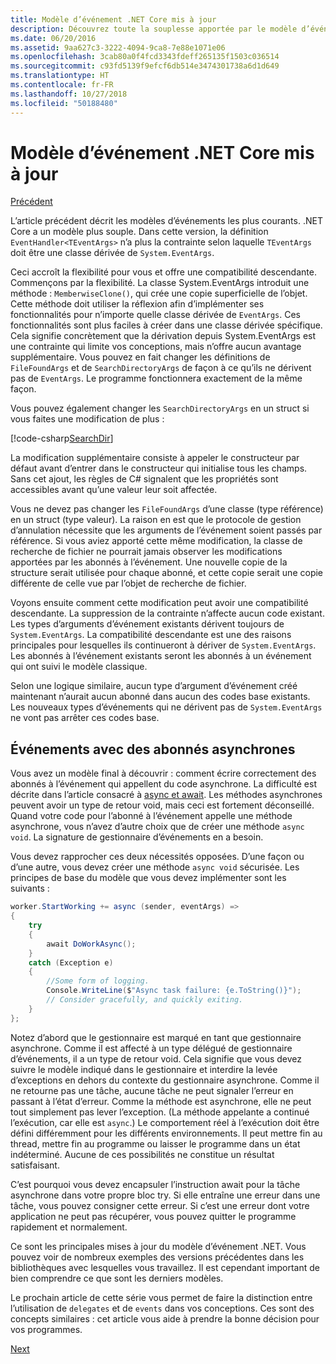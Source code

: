 ```yaml
---
title: Modèle d’événement .NET Core mis à jour
description: Découvrez toute la souplesse apportée par le modèle d’événement .NET Core et la compatibilité descendante et apprenez à implémenter un traitement sécurisé des événements grâce aux abonnés asynchrones.
ms.date: 06/20/2016
ms.assetid: 9aa627c3-3222-4094-9ca8-7e88e1071e06
ms.openlocfilehash: 3cab80a0f4fcd3343fdeff265135f1503c036514
ms.sourcegitcommit: c93fd5139f9efcf6db514e3474301738a6d1d649
ms.translationtype: HT
ms.contentlocale: fr-FR
ms.lasthandoff: 10/27/2018
ms.locfileid: "50188480"
---
```

# <a name="the-updated-net-core-event-pattern"></a>Modèle d’événement .NET Core mis à jour

[Précédent](event-pattern.md)

L’article précédent décrit les modèles d’événements les plus courants. .NET Core a un modèle plus souple. Dans cette version, la définition `EventHandler<TEventArgs>` n’a plus la contrainte selon laquelle `TEventArgs` doit être une classe dérivée de `System.EventArgs`.

Ceci accroît la flexibilité pour vous et offre une compatibilité descendante. Commençons par la flexibilité. La classe System.EventArgs introduit une méthode : `MemberwiseClone()`, qui crée une copie superficielle de l’objet.
Cette méthode doit utiliser la réflexion afin d’implémenter ses fonctionnalités pour n’importe quelle classe dérivée de `EventArgs`. Ces fonctionnalités sont plus faciles à créer dans une classe dérivée spécifique. Cela signifie concrètement que la dérivation depuis System.EventArgs est une contrainte qui limite vos conceptions, mais n’offre aucun avantage supplémentaire.
Vous pouvez en fait changer les définitions de `FileFoundArgs` et de `SearchDirectoryArgs` de façon à ce qu’ils ne dérivent pas de `EventArgs`.
Le programme fonctionnera exactement de la même façon.

Vous pouvez également changer les `SearchDirectoryArgs` en un struct si vous faites une modification de plus :

[!code-csharp[SearchDir](../../samples/csharp/events/Program.cs#DeclareSearchEvent "Define search directory event")]

La modification supplémentaire consiste à appeler le constructeur par défaut avant d’entrer dans le constructeur qui initialise tous les champs. Sans cet ajout, les règles de C# signalent que les propriétés sont accessibles avant qu’une valeur leur soit affectée.

Vous ne devez pas changer les `FileFoundArgs` d’une classe (type référence) en un struct (type valeur). La raison en est que le protocole de gestion d’annulation nécessite que les arguments de l’événement soient passés par référence. Si vous aviez apporté cette même modification, la classe de recherche de fichier ne pourrait jamais observer les modifications apportées par les abonnés à l’événement. Une nouvelle copie de la structure serait utilisée pour chaque abonné, et cette copie serait une copie différente de celle vue par l’objet de recherche de fichier.

Voyons ensuite comment cette modification peut avoir une compatibilité descendante.
La suppression de la contrainte n’affecte aucun code existant. Les types d’arguments d’événement existants dérivent toujours de `System.EventArgs`.
La compatibilité descendante est une des raisons principales pour lesquelles ils continueront à dériver de `System.EventArgs`. Les abonnés à l’événement existants seront les abonnés à un événement qui ont suivi le modèle classique.

Selon une logique similaire, aucun type d’argument d’événement créé maintenant n’aurait aucun abonné dans aucun des codes base existants. Les nouveaux types d’événements qui ne dérivent pas de `System.EventArgs` ne vont pas arrêter ces codes base.

## <a name="events-with-async-subscribers"></a>Événements avec des abonnés asynchrones

Vous avez un modèle final à découvrir : comment écrire correctement des abonnés à l’événement qui appellent du code asynchrone. La difficulté est décrite dans l’article consacré à [async et await](async.md). Les méthodes asynchrones peuvent avoir un type de retour void, mais ceci est fortement déconseillé. Quand votre code pour l’abonné à l’événement appelle une méthode asynchrone, vous n’avez d’autre choix que de créer une méthode `async void`. La signature de gestionnaire d’événements en a besoin.

Vous devez rapprocher ces deux nécessités opposées. D’une façon ou d’une autre, vous devez créer une méthode `async void` sécurisée. Les principes de base du modèle que vous devez implémenter sont les suivants :

```csharp
worker.StartWorking += async (sender, eventArgs) =>
{
    try 
    {
        await DoWorkAsync();
    }
    catch (Exception e)
    {
        //Some form of logging.
        Console.WriteLine($"Async task failure: {e.ToString()}");
        // Consider gracefully, and quickly exiting.
    }
};
```

Notez d’abord que le gestionnaire est marqué en tant que gestionnaire asynchrone. Comme il est affecté à un type délégué de gestionnaire d’événements, il a un type de retour void. Cela signifie que vous devez suivre le modèle indiqué dans le gestionnaire et interdire la levée d’exceptions en dehors du contexte du gestionnaire asynchrone. Comme il ne retourne pas une tâche, aucune tâche ne peut signaler l’erreur en passant à l’état d’erreur. Comme la méthode est asynchrone, elle ne peut tout simplement pas lever l’exception. (La méthode appelante a continué l’exécution, car elle est `async`.) Le comportement réel à l’exécution doit être défini différemment pour les différents environnements. Il peut mettre fin au thread, mettre fin au programme ou laisser le programme dans un état indéterminé. Aucune de ces possibilités ne constitue un résultat satisfaisant.

C’est pourquoi vous devez encapsuler l’instruction await pour la tâche asynchrone dans votre propre bloc try. Si elle entraîne une erreur dans une tâche, vous pouvez consigner cette erreur. Si c’est une erreur dont votre application ne peut pas récupérer, vous pouvez quitter le programme rapidement et normalement.

Ce sont les principales mises à jour du modèle d’événement .NET. Vous pouvez voir de nombreux exemples des versions précédentes dans les bibliothèques avec lesquelles vous travaillez. Il est cependant important de bien comprendre ce que sont les derniers modèles.

Le prochain article de cette série vous permet de faire la distinction entre l’utilisation de `delegates` et de `events` dans vos conceptions. Ces sont des concepts similaires : cet article vous aide à prendre la bonne décision pour vos programmes.

[Next](distinguish-delegates-events.md)
